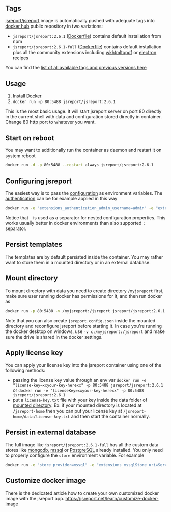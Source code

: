 

Tags
----

[jsreport/jsreport](https://hub.docker.com/r/jsreport/jsreport/) image is automatically pushed with adequate tags into [docker hub](https://www.docker.com/)  public repository in two variations:

- `jsreport/jsreport:2.6.1` ([Dockerfile](https://github.com/jsreport/jsreport/blob/master/docker/default/Dockerfile))  contains default installation from npm
- `jsreport/jsreport:2.6.1-full` ([Dockerfile](https://github.com/jsreport/jsreport/blob/master/docker/full/Dockerfile)) contains default installation plus all the community extensions including [wkhtmltopdf](http://jsreport.net/learn/wkhtmltopdf) or [electron](https://github.com/bjrmatos/jsreport-electron-pdf) recipes

You can find the [list of all available tags and previous versions here](https://hub.docker.com/r/jsreport/jsreport/tags/)

Usage
-----

1. Install [Docker](https://www.docker.com/)
2. `docker run -p 80:5488 jsreport/jsreport:2.6.1`

This is the most basic usage. It will start jsreport server on port 80 directly in the current shell with data and configuration stored directly in container. Change 80 http port to whatever you want.

Start on reboot
---------------

You may want to additionally run the container as daemon and restart it on system reboot
```sh
docker run -d -p 80:5488 --restart always jsreport/jsreport:2.6.1
```

Configuring jsreport
--------------------

The easiest way is to pass the [configuration](https://jsreport.net/learn/configuration) as environment variables. The [authentication](http://jsreport.net/learn/authentication) can be for example applied in this way

```sh
docker run -e "extensions_authentication_admin_username=admin" -e "extensions_authentication_admin_password=xxx" -e "extensions_authentication_cookieSession_secret=yyylong" -p 80:5488 jsreport/jsreport:2.6.1
```

Notice that `_` is used as a separator for nested configuration properties. This works usually better in docker environments than also supported `:` separator.


Persist templates
-----------------

The templates are by default persisted inside the container. You may rather want to store them in a mounted directory or in an external database.

Mount directory
---------------

To mount directory with data you need to create directory `/myjsreport` first, make sure user running docker has permissions for it, and then run docker as
```sh
docker run -p 80:5488 -v /myjsreport:/jsreport jsreport/jsreport:2.6.1
```
Note that you can also create `jsreport.config.json` inside the mounted directory and reconfigure jsreport before starting it.
In case you're running the docker desktop on windows, use `-v c:/myjsreport:/jsreport` and make sure the drive is shared in the docker settings.

Apply license key
-----------------

You can apply your license key into the jsreport container using one of the following methods:

- passing the license key value through an env var `docker run -e "license-key=xxyour-key-herexx" -p 80:5488 jsreport/jsreport:2.6.1` or `docker run -e "licenseKey=xxyour-key-herexx" -p 80:5488 jsreport/jsreport:2.6.1`
- put a `license-key.txt` file with your key inside the data folder of [mounted directory](#mount-directory). Ex: if your mounted directory is located at `/jsreport-home` then you can put your license key at `/jsreport-home/data/license-key.txt` and then start the container normally.

Persist in external database
----------------------------

The full image like `jsreport/jsreport:2.6.1-full` has all the custom data stores like [mongodb](https://github.com/jsreport/jsreport-mongodb-store), [mssql](https://github.com/jsreport/jsreport-mssql-store) or [PostgreSQL](https://github.com/jsreport/jsreport-postgres-store) already installed. You only need to properly configure the `store` environment variable. For example

```sh
docker run -e "store_provider=mssql" -e "extensions_mssqlStore_uri=Server=tcp:jsreport.database.windows.net,1433;Initial Catalog=jsreport;Persist Security Info=False;User ID=myuser;Password=password;MultipleActiveResultSets=False;Encrypt=True;" -p 80:5488 jsreport/jsreport:2.6.1-full
```

Customize docker image
----------------------------

There is the dedicated article how to create your own customized docker image with the jsreport app.
https://jsreport.net/learn/customize-docker-image
